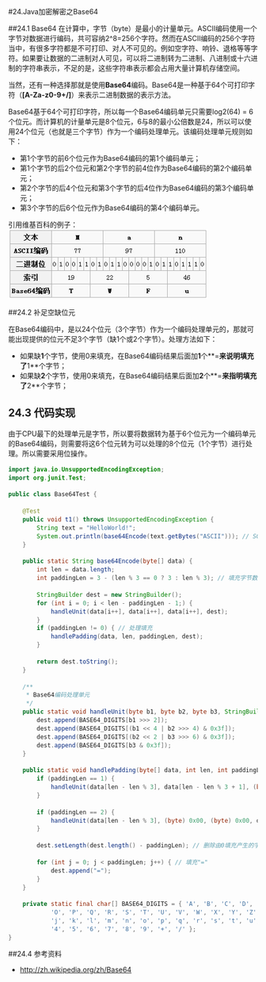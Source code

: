#24.Java加密解密之Base64

##24.1 Base64
在计算中，字节（byte）是最小的计量单元。ASCII编码使用一个字节对数据进行编码，共可容纳2^8=256个字符。然而在ASCII编码的256个字符当中，有很多字符都是不可打印、对人不可见的。例如空字符、响铃、退格等等字符。如果要让数据的二进制对人可见，可以将二进制转为二进制、八进制或十六进制的字符串表示，不足的是，这些字符串表示都会占用大量计算机存储空间。

当然，还有一种选择那就是使用**Base64**编码。Base64是一种基于64个可打印字符（**[A-Za-z0-9+/]**）来表示二进制数据的表示方法。

Base64基于64个可打印字符，所以每一个Base64编码单元只需要log2(64) = 6个位元。而计算机的计量单元是8个位元，6与8的最小公倍数是24，所以可以使用24个位元（也就是三个字节）作为一个编码处理单元。该编码处理单元规则如下：

 * 第1个字节的前6个位元作为Base64编码的第1个编码单元；
 * 第1个字节的后2个位元和第2个字节的前4位作为Base64编码的第2个编码单元；
 * 第2个字节的后4个位元和第3个字节的后4位作为Base64编码的第3个编码单元；
 * 第3个字节的后6个位元作为Base64编码的第4个编码单元。

引用维基百科的例子：<br>
![Base64编码示例](images/24-1.jpg)

##24.2 补足空缺位元

在Base64编码中，是以24个位元（3个字节）作为一个编码处理单元的，那就可能出现提供的位元不足3个字节（缺1个或2个字节）。处理方法如下：
* 如果缺**1**个字节，使用0来填充，在Base64编码结果后面加**1**个**=**来说明填充了**1**个字节；
* 如果缺**2**个字节，使用0来填充，在Base64编码结果后面加**2**个**=**来指明填充了**2**个字节；

## 24.3 代码实现

由于CPU最下的处理单元是字节，所以要将数据转为基于6个位元为一个编码单元的Base64编码，则需要将这6个位元转为可以处理的8个位元（1个字节）进行处理。所以需要采用位操作。

```Java
import java.io.UnsupportedEncodingException;
import org.junit.Test;

public class Base64Test {

	@Test
	public void t1() throws UnsupportedEncodingException {
		String text = "HelloWorld!";
		System.out.println(base64Encode(text.getBytes("ASCII"))); // SGVsbG9Xb3JsZCE=
	}

	public static String base64Encode(byte[] data) {
		int len = data.length;
		int paddingLen = 3 - (len % 3 == 0 ? 3 : len % 3); // 填充字节数

		StringBuilder dest = new StringBuilder();
		for (int i = 0; i < len - paddingLen - 1;) {
			handleUnit(data[i++], data[i++], data[i++], dest);
		}
		if (paddingLen != 0) { // 处理填充
			handlePadding(data, len, paddingLen, dest);
		}

		return dest.toString();
	}

	/**
	 * Base64编码处理单元
	 */
	public static void handleUnit(byte b1, byte b2, byte b3, StringBuilder dest) {
		dest.append(BASE64_DIGITS[b1 >>> 2]);
		dest.append(BASE64_DIGITS[(b1 << 4 | b2 >>> 4) & 0x3f]);
		dest.append(BASE64_DIGITS[(b2 << 2 | b3 >>> 6) & 0x3f]);
		dest.append(BASE64_DIGITS[b3 & 0x3f]);
	}

	public static void handlePadding(byte[] data, int len, int paddingLen, StringBuilder dest) {
		if (paddingLen == 1) {
			handleUnit(data[len - len % 3], data[len - len % 3 + 1], (byte) 0x00, dest);
		}

		if (paddingLen == 2) {
			handleUnit(data[len - len % 3], (byte) 0x00, (byte) 0x00, dest);
		}

		dest.setLength(dest.length() - paddingLen); // 删除由0填充产生的字符

		for (int j = 0; j < paddingLen; j++) { // 填充"="
			dest.append("=");
		}
	}

	private static final char[] BASE64_DIGITS = { 'A', 'B', 'C', 'D', 'E', 'F', 'G', 'H', 'I', 'J', 'K', 'L', 'M', 'N',
			'O', 'P', 'Q', 'R', 'S', 'T', 'U', 'V', 'W', 'X', 'Y', 'Z', 'a', 'b', 'c', 'd', 'e', 'f', 'g', 'h', 'i',
			'j', 'k', 'l', 'm', 'n', 'o', 'p', 'q', 'r', 's', 't', 'u', 'v', 'w', 'x', 'y', 'z', '0', '1', '2', '3',
			'4', '5', '6', '7', '8', '9', '+', '/' };
}
```

##24.4 参考资料
* http://zh.wikipedia.org/zh/Base64
